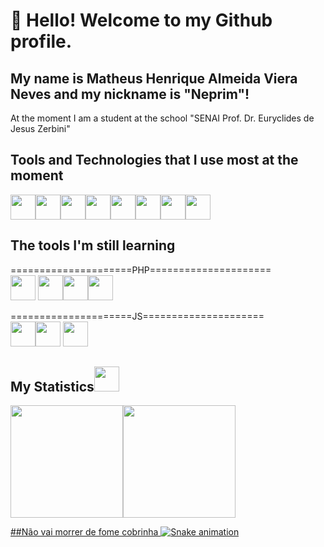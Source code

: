 # 👋 Hello! Welcome to my Github profile.
## My name is Matheus Henrique Almeida Viera Neves and my nickname is "Neprim"!

At the moment I am a student at the school "SENAI Prof. Dr. Euryclides de Jesus Zerbini"

## Tools and Technologies that I use most at the moment
<img src="https://cdn.jsdelivr.net/gh/devicons/devicon/icons/angularjs/angularjs-original.svg" width="40" height="40" /><img src="https://cdn.jsdelivr.net/gh/devicons/devicon/icons/apache/apache-original-wordmark.svg" width="40" height="40" /><img src="https://cdn.jsdelivr.net/gh/devicons/devicon/icons/composer/composer-original.svg" width="40" height="40" /><img src="https://cdn.jsdelivr.net/gh/devicons/devicon/icons/css3/css3-original.svg"  width="40" height="40"/><img src="https://cdn.jsdelivr.net/gh/devicons/devicon/icons/html5/html5-original.svg" width="40" height="40"/><img src="https://cdn.jsdelivr.net/gh/devicons/devicon/icons/javascript/javascript-original.svg" width="40" height="40" /><img src="https://cdn.jsdelivr.net/gh/devicons/devicon/icons/laravel/laravel-plain.svg" width="40" height="40" /><img src="https://cdn.jsdelivr.net/gh/devicons/devicon/icons/php/php-original.svg" width="40" height="40" />
## The tools I'm still learning
=====================PHP=====================<br>
<img src="https://cdn.jsdelivr.net/gh/devicons/devicon/icons/php/php-original.svg" width="40" height="40" />
<img src="https://cdn.jsdelivr.net/gh/devicons/devicon/icons/apache/apache-original-wordmark.svg" width="40" height="40" /><img src="https://cdn.jsdelivr.net/gh/devicons/devicon/icons/composer/composer-original.svg" width="40" height="40" /><img src="https://cdn.jsdelivr.net/gh/devicons/devicon/icons/laravel/laravel-plain.svg" width="40" height="40" />

=====================JS=====================<br>
<img src="https://cdn.jsdelivr.net/gh/devicons/devicon/icons/javascript/javascript-original.svg" width="40" height="40" /><img src="https://cdn.jsdelivr.net/gh/devicons/devicon/icons/nodejs/nodejs-original-wordmark.svg" width="40" height="40" />
<img src="https://cdn.jsdelivr.net/gh/devicons/devicon/icons/angularjs/angularjs-original.svg" width="40" height="40" />
## My Statistics<img src="https://cdn.jsdelivr.net/gh/devicons/devicon/icons/gitlab/gitlab-original.svg" width="40" height="40"/>
<div>
<a href="https://github.com/Neprim1609"><img height="180em" src="https://github-readme-stats.vercel.app/api/top-langs/?username=Neprim1609&layout=compact&langs_count=7&theme=dracula"/><img height="180em" src="https://github-readme-stats.vercel.app/api?username=Neprim1609&show_icons=true&theme=dracula&include_all_commits=true&count_private=true"/>
</div>
         
##Não vai morrer de fome cobrinha
![Snake animation](https://github.com/Neprim1609/Neprim1609/blob/output/github-contribution-grid-snake.svg)
          
